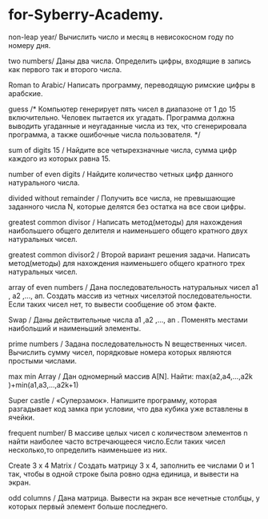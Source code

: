 # for-Syberry-Academy.

non-leap year/ Вычислить число и месяц в невисокосном году по номеру дня.

two numbers/ Даны два числа. Определить цифры, входящие в запись как первого так и второго числа.

Roman  to Arabic/ Написать программу, переводящую римские цифры в арабские.

guess /*  Компьютер генерирует пять чисел в диапазоне от 1 до 15 включительно. Человек пытается их
 угадать. Программа должна выводить угаданные и неугаданные числа из тех, что сгенерировала
 программа, а также ошибочные числа пользователя. */

sum of digits 15 / Найдите все четырехзначные числа, сумма цифр каждого из которых равна 15.

number of even digits / Найдите количество четных цифр данного натурального числа.

divided without remainder / Получить все числа, не превышающие заданного числа N, которые делятся без остатка на все свои цифры.

greatest common divisor / Написать метод(методы) для нахождения наибольшего общего делителя и наименьшего общего кратного двух натуральных чисел.

greatest common divisor2 / Второй вариант решения задачи. Написать метод(методы) для нахождения наименьшего общего кратного трех натуральных чисел. 

array of even numbers / Дана последовательность натуральных чисел а1 , а2 ,..., ап. Создать массив из четных чиселэтой последовательности. Если таких чисел нет, то вывести сообщение об этом факте.

Swap / Даны действительные числа а1 ,а2 ,..., аn . Поменять местами наибольший и наименьший элементы.

prime numbers / Задана последовательность N вещественных чисел. Вычислить сумму чисел, порядковые номера которых являются простыми числами.

max min Array / Дан одномерный массив A[N]. Найти: max(a2,a4,...,a2k )+min(a1,a3,...,a2k+1)

Super castle / «Суперзамок». Напишите программу, которая разгадывает код замка при условии, что два кубика уже вставлены в ячейки.

frequent number/ В массиве целых чисел с количеством элементов n найти наиболее часто встречающееся число.Если таких чисел несколько,то определить наименьшее из них.

Create 3 x 4 Matrix / Cоздать матрицу 3 x 4, заполнить ее числами 0 и 1 так, чтобы в одной строке была ровно одна единица, и вывести на экран.

odd columns / Дана матрица. Вывести на экран все нечетные столбцы, у которых первый элемент больше последнего. 
